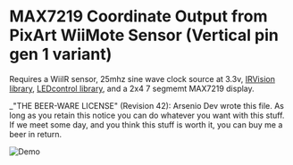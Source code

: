 # MAX7219 Coordinate Output from PixArt WiiMote Sensor (Vertical pin gen 1 variant)
Requires a WiiIR sensor, 25mhz sine wave clock source at 3.3v, [IRVision library](https://github.com/ArsenioDev/ZombieArduinoLibs/tree/master/IRVision), [LEDcontrol library](https://github.com/wayoda/LedControl), and a 2x4 7 segmemt MAX7219 display.

_"THE BEER-WARE LICENSE" (Revision 42):
Arsenio Dev wrote this file.  As long as you retain this notice you
can do whatever you want with this stuff. If we meet some day, and you think
this stuff is worth it, you can buy me a beer in return.

![Demo](https://giant.gfycat.com/FixedDisfiguredAndeancockoftherock.gif "Demo")

